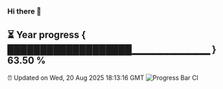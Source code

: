 ### Hi there 👋
⏳ Year progress { ███████████████████▁▁▁▁▁▁▁▁▁▁▁ } 63.50 %
---
⏰ Updated on Wed, 20 Aug 2025 18:13:16 GMT
![Progress Bar CI](https://github.com/Moyi321/Moyi321/workflows/Progress%20Bar%20CI/badge.svg)

